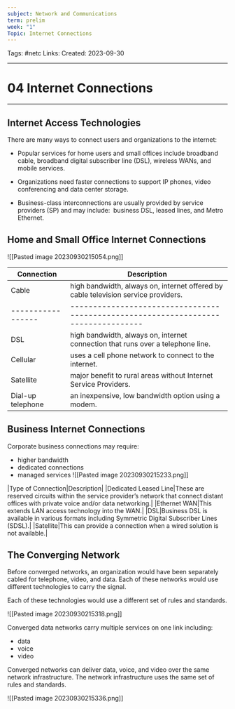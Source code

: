 ```yaml
---
subject: Network and Communications
term: prelim
week: "1"
Topic: Internet Connections
---
```

Tags: #netc
Links:
Created: 2023-09-30

---
# 04 Internet Connections

---

## Internet Access Technologies
There are many ways to connect users and organizations to the internet:

- Popular services for home users and small offices include broadband cable, broadband digital subscriber line (DSL), wireless WANs, and mobile services.

- Organizations need faster connections to support IP phones, video conferencing and data center storage.

- Business-class interconnections are usually provided by service providers (SP) and may include:  business DSL, leased lines, and Metro Ethernet.

## Home and Small Office Internet Connections
![[Pasted image 20230930215054.png]]



 
| Connection        | Description                                                                        |
| ----------------- | ---------------------------------------------------------------------------------- |
| Cable             | high bandwidth, always on, internet offered by cable television service providers. |
| ----------------- | ---------------------------------------------------------------------------------- |
| DSL               | high bandwidth, always on, internet connection that runs over a telephone line.    |
| Cellular          | uses a cell phone network to connect to the internet.                              |
| Satellite         | major benefit to rural areas without Internet Service Providers.                   |
| Dial-up telephone | an inexpensive, low bandwidth option using a modem.                                |

## Business Internet Connections

Corporate business connections may require:
- higher bandwidth
- dedicated connections
- managed services
![[Pasted image 20230930215233.png]]



 
|Type of Connection|Description|
|Dedicated Leased Line|These are reserved circuits within the service provider’s network that connect distant offices with private voice and/or data networking.|
|Ethernet WAN|This extends LAN access technology into the WAN.|
|DSL|Business DSL is available in various formats including Symmetric Digital Subscriber Lines (SDSL).|
|Satellite|This can provide a connection when a wired solution is not available.|

## The Converging Network
Before converged networks, an organization would have been separately cabled for telephone, video, and data. Each of these networks would use different technologies to carry the signal.

Each of these technologies would use a different set of rules and standards.

![[Pasted image 20230930215318.png]]

Converged data networks carry multiple services on one link including:

- data
- voice
- video

Converged networks can deliver data, voice, and video over the same network infrastructure. The network infrastructure uses the same set of rules and standards.

![[Pasted image 20230930215336.png]]
